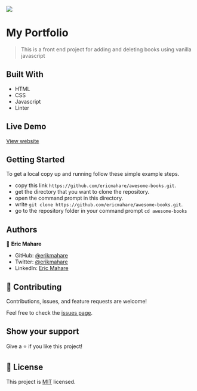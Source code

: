![](https://img.shields.io/badge/Microverse-blueviolet)

# My Portfolio

> This is a front end project for adding and deleting books using vanilla javascript

## Built With

- HTML
- CSS
- Javascript
- Linter

## Live Demo
[View website](https://ericmahare.github.io/awesome-books/)

## Getting Started

To get a local copy up and running follow these simple example steps.

- copy this link `https://github.com/ericmahare/awesome-books.git`.
- get the directory that you want to clone the repository.
- open the command prompt in this directory.
- write `git clone https://github.com/ericmahare/awesome-books.git`.
- go to the repository folder in your command prompt `cd awesome-books`

## Authors

👤 **Eric Mahare**

- GitHub: [@erikmahare](https://github.com/ericmahare)
- Twitter: [@erikmahare](https://twitter.com/erikmahare)
- LinkedIn: [Eric Mahare](https://www.linkedin.com/in/eric-mahare-358944183?lipi=urn%3Ali%3Apage%3Ad_flagship3_profile_view_base_contact_details%3BGc83LPvtSs%2BW8o55aCNPKw%3D%3D)


## 🤝 Contributing

Contributions, issues, and feature requests are welcome!

Feel free to check the [issues page](../../issues/).

## Show your support

Give a ⭐️ if you like this project!

## 📝 License

This project is [MIT](./MIT.md) licensed.
